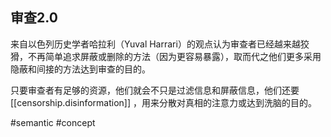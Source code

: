 

## 审查2.0

来自以色列历史学者哈拉利（Yuval Harrari）的观点认为审查者已经越来越狡猾，不再简单追求屏蔽或删除的方法（因为更容易暴露），取而代之他们更多采用隐蔽和间接的方法达到审查的目的。

只要审查者有足够的资源，他们就会不只是过滤信息和屏蔽信息，他们还要[[censorship.disinformation]] ，用来分散对真相的注意力或达到洗脑的目的。

#semantic
#concept